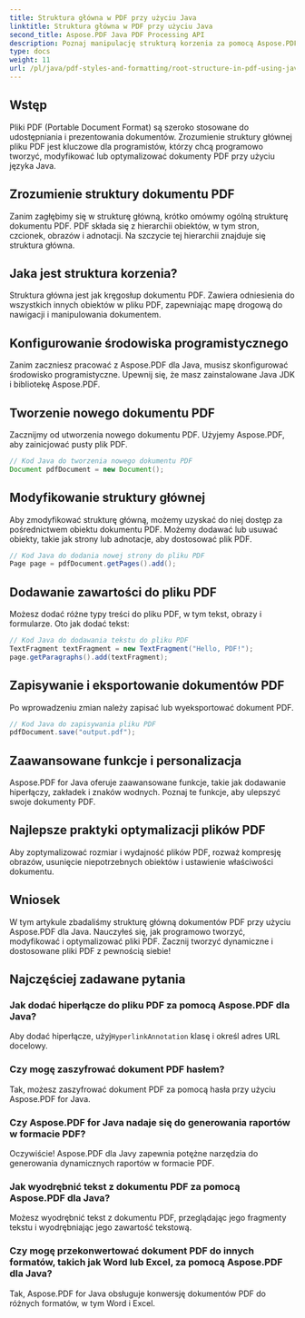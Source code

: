```yaml
---
title: Struktura główna w PDF przy użyciu Java
linktitle: Struktura główna w PDF przy użyciu Java
second_title: Aspose.PDF Java PDF Processing API
description: Poznaj manipulację strukturą korzenia za pomocą Aspose.PDF. Twórz, modyfikuj i ulepszaj pliki PDF.
type: docs
weight: 11
url: /pl/java/pdf-styles-and-formatting/root-structure-in-pdf-using-java/
---
```


## Wstęp

Pliki PDF (Portable Document Format) są szeroko stosowane do udostępniania i prezentowania dokumentów. Zrozumienie struktury głównej pliku PDF jest kluczowe dla programistów, którzy chcą programowo tworzyć, modyfikować lub optymalizować dokumenty PDF przy użyciu języka Java.

## Zrozumienie struktury dokumentu PDF

Zanim zagłębimy się w strukturę główną, krótko omówmy ogólną strukturę dokumentu PDF. PDF składa się z hierarchii obiektów, w tym stron, czcionek, obrazów i adnotacji. Na szczycie tej hierarchii znajduje się struktura główna.

## Jaka jest struktura korzenia?

Struktura główna jest jak kręgosłup dokumentu PDF. Zawiera odniesienia do wszystkich innych obiektów w pliku PDF, zapewniając mapę drogową do nawigacji i manipulowania dokumentem. 

## Konfigurowanie środowiska programistycznego

Zanim zaczniesz pracować z Aspose.PDF dla Java, musisz skonfigurować środowisko programistyczne. Upewnij się, że masz zainstalowane Java JDK i bibliotekę Aspose.PDF.

## Tworzenie nowego dokumentu PDF

Zacznijmy od utworzenia nowego dokumentu PDF. Użyjemy Aspose.PDF, aby zainicjować pusty plik PDF.

```java
// Kod Java do tworzenia nowego dokumentu PDF
Document pdfDocument = new Document();
```

## Modyfikowanie struktury głównej

Aby zmodyfikować strukturę główną, możemy uzyskać do niej dostęp za pośrednictwem obiektu dokumentu PDF. Możemy dodawać lub usuwać obiekty, takie jak strony lub adnotacje, aby dostosować plik PDF.

```java
// Kod Java do dodania nowej strony do pliku PDF
Page page = pdfDocument.getPages().add();
```

## Dodawanie zawartości do pliku PDF

Możesz dodać różne typy treści do pliku PDF, w tym tekst, obrazy i formularze. Oto jak dodać tekst:

```java
// Kod Java do dodawania tekstu do pliku PDF
TextFragment textFragment = new TextFragment("Hello, PDF!");
page.getParagraphs().add(textFragment);
```

## Zapisywanie i eksportowanie dokumentów PDF

Po wprowadzeniu zmian należy zapisać lub wyeksportować dokument PDF.

```java
// Kod Java do zapisywania pliku PDF
pdfDocument.save("output.pdf");
```

## Zaawansowane funkcje i personalizacja

Aspose.PDF for Java oferuje zaawansowane funkcje, takie jak dodawanie hiperłączy, zakładek i znaków wodnych. Poznaj te funkcje, aby ulepszyć swoje dokumenty PDF.

## Najlepsze praktyki optymalizacji plików PDF

Aby zoptymalizować rozmiar i wydajność plików PDF, rozważ kompresję obrazów, usunięcie niepotrzebnych obiektów i ustawienie właściwości dokumentu.

## Wniosek

W tym artykule zbadaliśmy strukturę główną dokumentów PDF przy użyciu Aspose.PDF dla Java. Nauczyłeś się, jak programowo tworzyć, modyfikować i optymalizować pliki PDF. Zacznij tworzyć dynamiczne i dostosowane pliki PDF z pewnością siebie!

## Najczęściej zadawane pytania

### Jak dodać hiperłącze do pliku PDF za pomocą Aspose.PDF dla Java?

Aby dodać hiperłącze, użyj`HyperlinkAnnotation` klasę i określ adres URL docelowy.

### Czy mogę zaszyfrować dokument PDF hasłem?

Tak, możesz zaszyfrować dokument PDF za pomocą hasła przy użyciu Aspose.PDF for Java.

### Czy Aspose.PDF for Java nadaje się do generowania raportów w formacie PDF?

Oczywiście! Aspose.PDF dla Javy zapewnia potężne narzędzia do generowania dynamicznych raportów w formacie PDF.

### Jak wyodrębnić tekst z dokumentu PDF za pomocą Aspose.PDF dla Java?

Możesz wyodrębnić tekst z dokumentu PDF, przeglądając jego fragmenty tekstu i wyodrębniając jego zawartość tekstową.

### Czy mogę przekonwertować dokument PDF do innych formatów, takich jak Word lub Excel, za pomocą Aspose.PDF dla Java?

Tak, Aspose.PDF for Java obsługuje konwersję dokumentów PDF do różnych formatów, w tym Word i Excel.